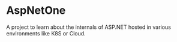 # AspNetOne
A project to learn about the internals of ASP.NET hosted in various environments like K8S or Cloud.
